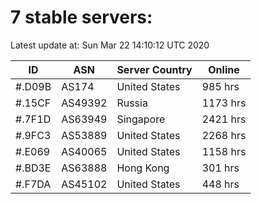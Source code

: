 # 7 stable servers:

Latest update at: Sun Mar 22 14:10:12 UTC 2020

| ID | ASN | Server Country | Online |
| -- | --- | -------------- | ------ |
| #.D09B | AS174 | United States | 985 hrs |
| #.15CF | AS49392 | Russia | 1173 hrs |
| #.7F1D | AS63949 | Singapore | 2421 hrs |
| #.9FC3 | AS53889 | United States | 2268 hrs |
| #.E069 | AS40065 | United States | 1158 hrs |
| #.BD3E | AS63888 | Hong Kong | 301 hrs |
| #.F7DA | AS45102 | United States | 448 hrs |

